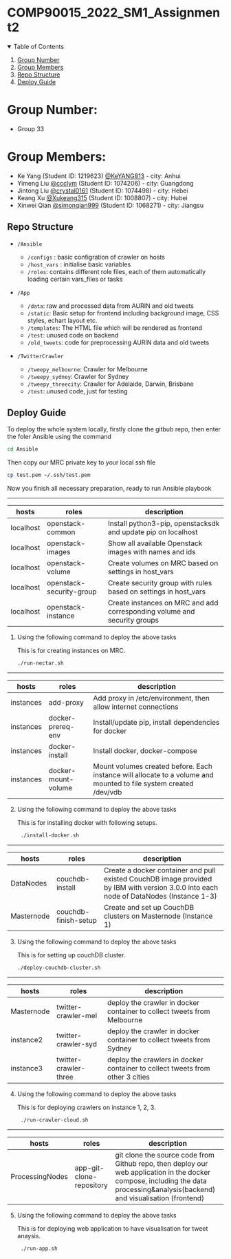 # COMP90015_2022_SM1_Assignment2

<!-- TABLE OF CONTENTS -->
<details open="open">
  <summary>Table of Contents</summary>
  <ol>
    <li><a href="#group-number">Group Number</a></li>
    <li><a href="#group-members">Group Members</a></li>
    <li><a href="#repo-structure">Repo Structure</a></li>
    <li><a href="#deploy-guide">Deploy Guide</a></li>
  </ol>
</details>


# Group Number:  
- Group 33

# Group Members:  
- Ke Yang (Student ID: 1219623) [@KeYANG813](https://github.com/KeYANG813) - city: Anhui 
- Yimeng Liu [@ccclym](https://github.com/ccclym) (Student ID: 1074206) - city: Guangdong
- Jintong Liu [@crystal0161](https://github.com/crystal0161) (Student ID: 1074498) - city: Hebei 
- Keang Xu [@Xukeang315](https://github.com/Xukeang315) (Student ID: 1008807) - city: Hubei
- Xinwei Qian [@simonqian999](https://github.com/simonqian999) (Student ID: 1068271) - city: Jiangsu

## Repo Structure 
- `/Ansible`
  - `/configs` : basic configration of crawler on hosts 
  - `/host_vars` : initialise basic variables 
  - `/roles`: contains different role files, each of them automatically loading certain vars_files or tasks
- `/App`
  - `/data`: raw and processed data from AURIN and old tweets
  - `/static`:  Basic setup for frontend including background image, CSS styles, echart layout etc.  
  - `/templates`: The HTML file which will be rendered as frontend
  - `/test`: unused code on backend
  - `/old_tweets`: code for preprocessing AURIN data and old tweets 

- `/TwitterCrawler`
  - `/tweepy_melbourne`: Crawler for Melbourne 
  - `/tweepy_sydney`: Crawler for Sydney
  - `/tweepy_threecity`: Crawler for Adelaide, Darwin, Brisbane
  - `/test`: unused code, just for testing
   


<!-- Deploy Guide -->
## Deploy Guide

To deploy the whole system locally, firstly clone the gitbub repo, then enter the foler Ansible using the command
   ```sh
   cd Ansible
   ```
Then copy our MRC private key to your local ssh file
   ```sh
   cp test.pem ~/.ssh/test.pem
   ```

Now you finish all necessary preparation, ready to run Ansible playbook

----



| hosts     | roles                    | description                                                              |
| --------- | ------------------------ | ------------------------------------------------------------------------ |
| localhost | openstack-common         | Install python3-pip, openstacksdk and update pip on localhost            |
| localhost | openstack-images         | Show all available Openstack images with names and ids                   |
| localhost | openstack-volume         | Create volumes on MRC based on settings in host\_vars                    |
| localhost | openstack-security-group | Create security group with rules based on settings in host\_vars         |
| localhost | openstack-instance       | Create instances on MRC and add corresponding volume and security groups |

1. 
   Using the following command to deploy the above tasks
   
   This is for creating instances on MRC.
   ```sh
   ./run-nectar.sh
   ```
   
----


| hosts     | roles               | description                                                                                                       |
| --------- | ------------------- | ----------------------------------------------------------------------------------------------------------------- |
| instances | add-proxy           | Add proxy in /etc/environment, then allow internet connections                                                    |
| instances | docker-prereq-env   | Install/update pip, install dependencies for docker                                                               |
| instances | docker-install      | Install docker, docker-compose                                                                                    |
| instances | docker-mount-volume | Mount volumes created before. Each instance will allocate to a volume and mounted to file system created /dev/vdb |


2. 
    Using the following command to deploy the above tasks
    
    This is for installing docker with following setups.
   ```sh
    ./install-docker.sh
   ```
   
   
----



   
| hosts      | roles                | description                                                                                                                            |
| ---------- | -------------------- | -------------------------------------------------------------------------------------------------------------------------------------- |
| DataNodes  | couchdb-install      | Create a docker container and pull existed CouchDB image provided by IBM with version 3.0.0 into each node of DataNodes (Instance 1-3) |
| Masternode | couchdb-finish-setup | Create and set up CouchDB clusters on Masternode (Instance 1)                                                                          |
   

3. 
    Using the following command to deploy the above tasks
    
    This is for setting up couchDB cluster.
   
   ```sh
   ./deploy-couchdb-cluster.sh
   ```
   
   
----



| hosts      | roles                 | description                                                                   |
| ---------- | --------------------- | ----------------------------------------------------------------------------- |
| Masternode | twitter-crawler-mel   | deploy the crawler in docker container to collect tweets from Melbourne       |
| instance2  | twitter-crawler-syd   | deploy the crawler in docker container to collect tweets from Sydney          |
| instance3  | twitter-crawler-three | deploy the crawlers in docker container to collect tweets from other 3 cities | 
  
4. 
   Using the following command to deploy the above tasks
   
   This is for deploying crawlers on instance 1, 2, 3.
   ```sh
    ./run-crawler-cloud.sh
   ```
   
----




| hosts           | roles                    | description                                                                                                                                                                     |
| --------------- | ------------------------ | ------------------------------------------------------------------------------------------------------------------------------------------------------------------------------- |
| ProcessingNodes | app-git-clone-repository | git clone the source code from Github repo, then deploy our web application in the docker compose, including the data processing&analysis(backend) and visualisation (frontend) |
5. 
   Using the following command to deploy the above tasks
   
   This is for deploying web application to have visualisation for tweet anaysis.
   ```sh
    ./run-app.sh
   ```
   

